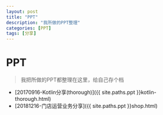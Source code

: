 ```yaml
---
layout: post
title: "PPT"
description: "我所做的PPT整理"
categories: [PPT]
tags: [分享]
---
```


# PPT

> 我把所做的PPT都整理在这里，给自己存个档

* [20170916-Kotlin分享(thorough)]({{ site.paths.ppt }}kotlin-thorough.html)
* [20181216-门店运营业务分享]({{ site.paths.ppt }}shop.html)


